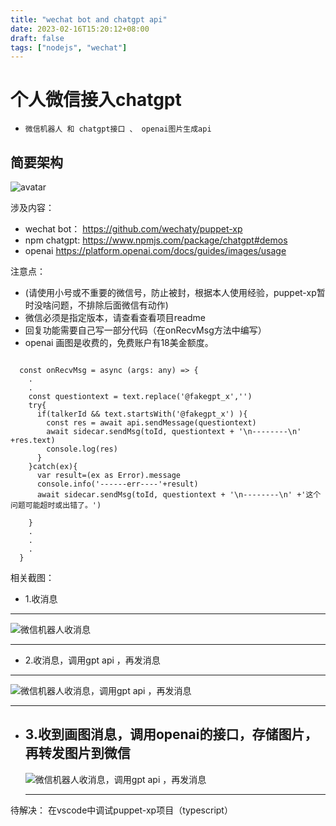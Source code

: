 ```yaml
---
title: "wechat bot and chatgpt api"
date: 2023-02-16T15:20:12+08:00
draft: false
tags: ["nodejs", "wechat"]
---
```

# 个人微信接入chatgpt

  - ```微信机器人 和 chatgpt接口 、 openai图片生成api```


简要架构
---

![avatar](https://res.cloudinary.com/dkmuoufxh/image/upload/v1676598390/wecgatbot3_slru5x.jpg)

涉及内容：

- wechat bot：
https://github.com/wechaty/puppet-xp
- npm chatgpt:
https://www.npmjs.com/package/chatgpt#demos
- openai 
https://platform.openai.com/docs/guides/images/usage

注意点：
- (请使用小号或不重要的微信号，防止被封，根据本人使用经验，puppet-xp暂时没啥问题，不排除后面微信有动作)
- 微信必须是指定版本，请查看查看项目readme
- 回复功能需要自己写一部分代码（在onRecvMsg方法中编写）
- openai 画图是收费的，免费账户有18美金额度。
```
   
  const onRecvMsg = async (args: any) => {
    .
    .
    const questiontext = text.replace('@fakegpt_x','')
    try{
      if(talkerId && text.startsWith('@fakegpt_x') ){
        const res = await api.sendMessage(questiontext)
        await sidecar.sendMsg(toId, questiontext + '\n--------\n' +res.text)
        console.log(res)
      }
    }catch(ex){
      var result=(ex as Error).message
      console.info('------err----'+result)    
      await sidecar.sendMsg(toId, questiontext + '\n--------\n' +'这个问题可能超时或出错了。')

    }
    .
    .
    .    
  }
```

相关截图：
 - 1.收消息
  ---
  ![微信机器人收消息](https://res.cloudinary.com/dkmuoufxh/image/upload/v1676590010/message1_vyaizv.jpg)
  
  ---

 - 2.收消息，调用gpt api ，再发消息
  ---
  ![微信机器人收消息，调用gpt api ，再发消息](https://res.cloudinary.com/dkmuoufxh/image/upload/v1676590762/message2_rkjpqj.jpg)
  
  ---
 
- 3.收到画图消息，调用openai的接口，存储图片，再转发图片到微信
  ---
  ![微信机器人收消息，调用gpt api ，再发消息](https://res.cloudinary.com/dkmuoufxh/image/upload/v1676598565/wecgatbot4_pnrfsv.jpg)
  
  ---
待解决：
在vscode中调试puppet-xp项目（typescript）